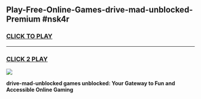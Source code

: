 
## Play-Free-Online-Games-drive-mad-unblocked-Premium #nsk4r
<h3>
<a href="https://premium.freeplayer.one?title=drive-mad-unblocked&ref=8M">CLICK TO PLAY</a></h3>
<hr>

<h3>
<a href="https://premium.freeplayer.one?title=drive-mad-unblocked&ref=8M">CLICK 2 PLAY</a>
  
</h3>

<a href="https://premium.freeplayer.one?title=drive-mad-unblocked&ref=8M"><img src="https://clearcache.store/games.png"></a>


**drive-mad-unblocked games unblocked: Your Gateway to Fun and Accessible Online Gaming**
